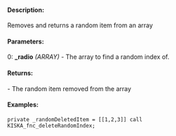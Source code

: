 #### Description:
Removes and returns a random item from an array

#### Parameters:
0: **_radio** *(ARRAY)* - The array to find a random index of.

#### Returns:
<ANY> - The random item removed from the array

#### Examples:
```sqf
private _randomDeletedItem = [[1,2,3]] call KISKA_fnc_deleteRandomIndex;
```

